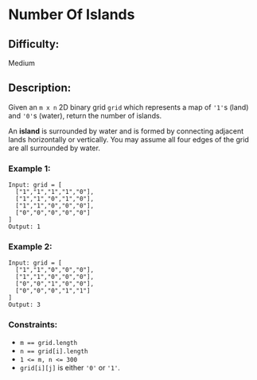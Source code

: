 # Number Of Islands

## Difficulty: 
Medium

## Description: 
Given an <code>m x n</code> 2D binary grid <code>grid</code> which represents a map of <code>&#39;1&#39;</code>s (land) and <code>&#39;0&#39;</code>s (water), return the number of islands.

An <strong>island</strong> is surrounded by water and is formed by connecting adjacent lands horizontally or vertically. You may assume all four edges of the grid are all surrounded by water.

### Example 1:
```plaintext
Input: grid = [
  ["1","1","1","1","0"],
  ["1","1","0","1","0"],
  ["1","1","0","0","0"],
  ["0","0","0","0","0"]
]
Output: 1
```

### Example 2:
```plaintext
Input: grid = [
  ["1","1","0","0","0"],
  ["1","1","0","0","0"],
  ["0","0","1","0","0"],
  ["0","0","0","1","1"]
]
Output: 3
```

### Constraints:
- <code>m == grid.length</code>
- <code>n == grid[i].length</code>
- <code>1 &lt;= m, n &lt;= 300</code>
- <code>grid[i][j]</code> is either <code>&#39;0&#39;</code> or <code>&#39;1&#39;</code>.